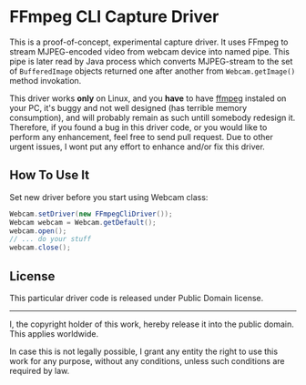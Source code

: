 # FFmpeg CLI Capture Driver

This is a proof-of-concept, experimental capture driver. It uses FFmpeg to 
stream MJPEG-encoded video from webcam device into named pipe. 
This pipe is later read by Java process which converts MJPEG-stream to the set of
```BufferedImage``` objects returned one after another from ```Webcam.getImage()``` 
method invokation. 

This driver works **only** on Linux, and you **have** to have
[ffmpeg](http://linuxers.org/tutorial/how-install-ffmpeg-linux)
instaled on your PC, it's buggy and not well designed (has 
terrible memory consumption), and will probably remain as such 
untill somebody redesign it. Therefore, if you found a bug in this driver
code, or you would like to perform any enhancement, feel free to 
send pull request. Due to other urgent issues, I wont put any effort
to enhance and/or fix this driver.

## How To Use It

Set new driver before you start using Webcam class:

```java
Webcam.setDriver(new FFmpegCliDriver());
Webcam webcam = Webcam.getDefault();
webcam.open();
// ... do your stuff
webcam.close();
```

## License

This particular driver code is released under Public Domain license.

---

I, the copyright holder of this work, hereby release it into the
public domain. This applies worldwide.

In case this is not legally possible, I grant any entity the right
to use this work for any purpose, without any conditions, unless 
such conditions are required by law.

